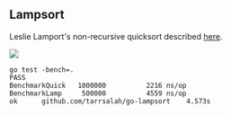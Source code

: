 ## Lampsort
Leslie Lamport's non-recursive quicksort described [here](http://bertrandmeyer.com/2014/12/07/lampsort/).

![](http://upload.wikimedia.org/wikipedia/commons/6/6a/Sorting_quicksort_anim.gif)


```
go test -bench=.
PASS
BenchmarkQuick	 1000000	      2216 ns/op
BenchmarkLamp	  500000	      4559 ns/op
ok  	github.com/tarrsalah/go-lampsort	4.573s
```
